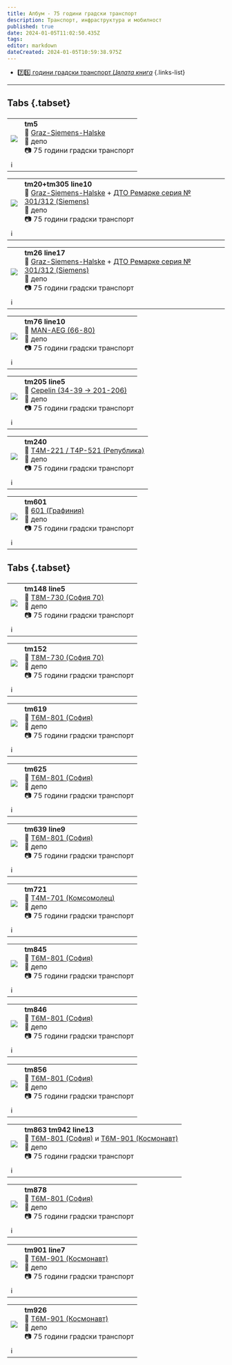 ```yaml
---
title: Албум - 75 години градски транспорт
description: Транспорт, инфраструктура и мобилност
published: true
date: 2024-01-05T11:02:50.435Z
tags: 
editor: markdown
dateCreated: 2024-01-05T10:59:38.975Z
---
```


- [:seven::five: години градски транспорт *Цялата книга*](http://trinmo.org/bg/literature/anniversary/75-years-public-transport)
{.links-list}

---


## Tabs {.tabset}
###
<!--следващ пост--> 
<div class="table-responsive"><table style="width:100%"><tr>
<td><img src="https://drive.google.com/uc?id=1komfckOEER21HDISFBtTwCZMZL7JOXzD"></td>
<td><b>tm5</b><br> 🚋 <a href="/bg/public-transport/fleet-list/1924-Graz-Siemens-Halske">Graz-Siemens-Halske</a><br>📌 депо <br> 📷 75 години градски транспорт<br></td></tr>
  <td colspan=2 >ℹ️ </td></table></div>
  
<!--следващ пост--> 
<div class="table-responsive"><table style="width:100%"><tr>
<td><img src="https://drive.google.com/uc?id=1HPoqevpy3w-JzFJYqJjnSA6UF8yP-7-a"></td>
<td><b>tm20+tm305 line10</b><br> 🚋 <a href="/bg/public-transport/fleet-list/1924-Graz-Siemens-Halske">Graz-Siemens-Halske</a> + <a href="/bg/public-transport/fleet-list/1935-DTO-301-312">ДТО Ремарке серия № 301/312 (Siemens)</a> <br>📌 депо <br> 📷 75 години градски транспорт<br></td></tr>
  <td colspan=2 >ℹ️ </td></table></div>
  
<!--следващ пост--> 
<div class="table-responsive"><table style="width:100%"><tr>
<td><img src="https://drive.google.com/uc?id=1vU6JUq660VEGSULC-VbItzxQq7k_kj0u"></td>
<td><b>tm26 line17</b><br> 🚋 <a href="/bg/public-transport/fleet-list/1924-Graz-Siemens-Halske">Graz-Siemens-Halske</a> + <a href="/bg/public-transport/fleet-list/1935-DTO-301-312">ДТО Ремарке серия № 301/312 (Siemens)</a> <br>📌 депо <br> 📷 75 години градски транспорт<br></td></tr>
  <td colspan=2 >ℹ️ </td></table></div>  
  
<!--следващ пост--> 
<div class="table-responsive"><table style="width:100%"><tr>
<td><img src="https://drive.google.com/uc?id=1jsrOfIcZh4mcoSgKyYxtoeh9SD4GafHs"></td>
<td><b>tm76 line10</b><br> 🚋 <a href="/bg/public-transport/fleet-list/1931-MAN-AEG">MAN-AEG (66-80)</a> <br>📌 депо <br> 📷 75 години градски транспорт<br></td></tr>
  <td colspan=2 >ℹ️ </td></table></div>   
  
<!--следващ пост--> 
<div class="table-responsive"><table style="width:100%"><tr>
<td><img src="https://drive.google.com/uc?id=1wIsCSgQmieUkDwnO-E1aOJrNsO0BgoyW"></td>
<td><b>tm205 line5</b><br> 🚋 <a href="/bg/public-transport/fleet-list/1908-La-Brugeoise-et-Nivelles-Cepelin"> Cepelin (34-39 -> 201-206)</a> <br>📌 депо <br> 📷 75 години градски транспорт<br></td></tr>
  <td colspan=2 >ℹ️ </td></table></div>       
<!--следващ пост--> 
<div class="table-responsive"><table style="width:100%"><tr>
<td><img src="https://drive.google.com/uc?id=1It3Iwe--AWKg3c_ffI5VDcMHeyWQyN8Z"></td>
<td><b>tm240</b><br> 🚋 <a href="/bg/public-transport/fleet-list/1951-T4M-221">Т4М-221 / Т4Р-521 (Република)</a> <br>📌 депо <br> 📷 75 години градски транспорт<br></td></tr>
  <td colspan=2 >ℹ️ </td></table></div>       
  
<!--следващ пост--> 
<div class="table-responsive"><table style="width:100%"><tr>
<td><img src="https://drive.google.com/uc?id=1kQsVl387zcBj9JWLblTN1CaMQBFENTkQ"></td>
<td><b>tm601</b><br> 🚋 <a href="/bg/public-transport/work-trams">601 (Графиния)</a> <br>📌 депо <br> 📷 75 години градски транспорт<br></td></tr>
  <td colspan=2 >ℹ️ </td></table></div>         
  
  

## Tabs {.tabset}
###
<!--следващ пост--> 
<div class="table-responsive"><table style="width:100%"><tr>
<td><img src="https://drive.google.com/uc?id=1GFekXWeCAqkSa5Xkph838EGVx4sMuR_v"></td>
<td><b>tm148 line5</b><br> 🚋 <a href="/bg/public-transport/fleet-list/1970-T8M-730">Т8М-730 (София 70)</a> <br>📌 депо <br> 📷 75 години градски транспорт<br></td></tr>
  <td colspan=2 >ℹ️ </td></table></div>    
  
<!--следващ пост--> 
<div class="table-responsive"><table style="width:100%"><tr>
<td><img src="https://drive.google.com/uc?id=1lXF9ywNoSycVt_JKJqE8Zd_xGmTpsGYW"></td>
<td><b>tm152</b><br> 🚋 <a href="/bg/public-transport/fleet-list/1970-T8M-730">Т8М-730 (София 70)</a> <br>📌 депо <br> 📷 75 години градски транспорт<br></td></tr>
  <td colspan=2 >ℹ️ </td></table></div>      
  

<!--следващ пост--> 
<div class="table-responsive"><table style="width:100%"><tr>
<td><img src="https://drive.google.com/uc?id=186IOHUbJAo0-FWNEjFy47k_21kTs7Kwr"></td>
<td><b>tm619</b><br> 🚋 <a href="/bg/public-transport/fleet-list/1965-T6M-801">Т6М-801 (София)</a> <br>📌 депо <br> 📷 75 години градски транспорт<br></td></tr>
  <td colspan=2 >ℹ️ </td></table></div>         
    
<!--следващ пост--> 
<div class="table-responsive"><table style="width:100%"><tr>
<td><img src="https://drive.google.com/uc?id=1gQ7jzyots99R6Q7KhronohoNgbExjJxq"></td>
<td><b>tm625</b><br> 🚋 <a href="/bg/public-transport/fleet-list/1965-T6M-801">Т6М-801 (София)</a> <br>📌 депо <br> 📷 75 години градски транспорт<br></td></tr>
  <td colspan=2 >ℹ️ </td></table></div>   
  
<!--следващ пост--> 
<div class="table-responsive"><table style="width:100%"><tr>
<td><img src="https://drive.google.com/uc?id=1tlovYatFjsolrlGhyESHw53TSH0pgbKB"></td>
<td><b>tm639 line9</b><br> 🚋 <a href="/bg/public-transport/fleet-list/1965-T6M-801">Т6М-801 (София)</a> <br>📌 депо <br> 📷 75 години градски транспорт<br></td></tr>
  <td colspan=2 >ℹ️ </td></table></div>   
  
<!--следващ пост--> 
<div class="table-responsive"><table style="width:100%"><tr>
<td><img src="https://drive.google.com/uc?id=121WXnvODF8ToMJ5k_ZZy9Vv1lzoQmEzE"></td>
<td><b>tm721</b><br> 🚋 <a href="/bg/public-transport/fleet-list/1958-T4M-701">Т4М-701 (Комсомолец)</a> <br>📌 депо <br> 📷 75 години градски транспорт<br></td></tr>
  <td colspan=2 >ℹ️ </td></table></div>    
 
  
<!--следващ пост--> 
<div class="table-responsive"><table style="width:100%"><tr>
<td><img src="https://drive.google.com/uc?id=17YKDYEyj9ZIuRWtxREbAiUXAnuo_N6wq"></td>
<td><b>tm845</b><br> 🚋 <a href="/bg/public-transport/fleet-list/1965-T6M-801">Т6М-801 (София)</a> <br>📌 депо <br> 📷 75 години градски транспорт<br></td></tr>
  <td colspan=2 >ℹ️ </td></table></div>   
  
<!--следващ пост--> 
<div class="table-responsive"><table style="width:100%"><tr>
<td><img src="https://drive.google.com/uc?id=1RH9xSVS7G7Vmrkb7kNxMiMeXiu7E5q9v"></td>
<td><b>tm846</b><br> 🚋 <a href="/bg/public-transport/fleet-list/1965-T6M-801">Т6М-801 (София)</a> <br>📌 депо <br> 📷 75 години градски транспорт<br></td></tr>
  <td colspan=2 >ℹ️ </td></table></div>   
  
<!--следващ пост--> 
<div class="table-responsive"><table style="width:100%"><tr>
<td><img src="https://drive.google.com/uc?id=1y-6Jau8wOaIYzrBjgGXjLlrN3OqU-GL5"></td>
<td><b>tm856</b><br> 🚋 <a href="/bg/public-transport/fleet-list/1965-T6M-801">Т6М-801 (София)</a> <br>📌 депо <br> 📷 75 години градски транспорт<br></td></tr>
  <td colspan=2 >ℹ️ </td></table></div>   
  
<!--следващ пост--> 
<div class="table-responsive"><table style="width:100%"><tr>
<td><img src="https://drive.google.com/uc?id=1-jA8l9P4QQ31AWQ4r_UMC7y3qz-UVDcQ"></td>
<td><b>tm863 tm942 line13</b><br> 🚋 <a href="/bg/public-transport/fleet-list/1965-T6M-801">Т6М-801 (София)</a> и <a href="/bg/public-transport/fleet-list/1962-T6M-901">Т6М-901 (Космонавт)</a><br>📌 депо <br> 📷 75 години градски транспорт<br></td></tr>
  <td colspan=2 >ℹ️ </td></table></div>   
  
<!--следващ пост--> 
<div class="table-responsive"><table style="width:100%"><tr>
<td><img src="https://drive.google.com/uc?id=1f8t2Y85MJo5y0JlbZtkIzPqndVXwOlbt"></td>
<td><b>tm878</b><br> 🚋 <a href="/bg/public-transport/fleet-list/1965-T6M-801">Т6М-801 (София)</a> <br>📌 депо <br> 📷 75 години градски транспорт<br></td></tr>
  <td colspan=2 >ℹ️ </td></table></div>     

<!--следващ пост--> 
<div class="table-responsive"><table style="width:100%"><tr>
<td><img src="https://drive.google.com/uc?id=1g7Mfa-QamZZ972Pev5gmhwXIKj-YhfR3"></td>
<td><b>tm901 line7</b><br> 🚋 <a href="/bg/public-transport/fleet-list/1962-T6M-901">Т6М-901 (Космонавт)</a> <br>📌 депо <br> 📷 75 години градски транспорт<br></td></tr>
  <td colspan=2 >ℹ️ </td></table></div>    

<!--следващ пост--> 
<div class="table-responsive"><table style="width:100%"><tr>
<td><img src="https://drive.google.com/uc?id=1YSu8KHtY-Lk6I82xgdkQL0wAhhjK4JHZ"></td>
<td><b>tm926</b><br> 🚋 <a href="/bg/public-transport/fleet-list/1962-T6M-901">Т6М-901 (Космонавт)</a> <br>📌 депо <br> 📷 75 години градски транспорт<br></td></tr>
  <td colspan=2 >ℹ️ </td></table></div>    



  